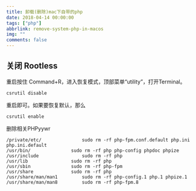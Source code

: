```yaml
---
title: 卸载(删除)mac下自带的php
date: 2018-04-14 00:00:00
tags: ["php"]
abbrlink: remove-system-php-in-macos
img: ""
comments: false
---
```


## 关闭 Rootless
重启按住 Command+R，进入恢复模式，顶部菜单“utility”，打开Terminal。

```
csrutil disable
```

重启即可。如果要恢复默认，那么
```
csrutil enable
```



删除相关PHPyywr
```
/private/etc/               sudo rm -rf php-fpm.conf.default php.ini php.ini.default
/usr/bin/               sudo rm -rf php php-config phpdoc phpize
/usr/include                sudo rm -rf php
/usr/lib                sudo rm -rf php
/usr/sbin               sudo rm -rf php-fpm
/usr/share              sudo rm -rf php
/usr/share/man/man1         sudo rm -rf php-config.1 php.1 phpize.1
/usr/share/man/man8         sudo rm -rf php-fpm.8

```

